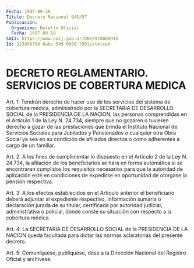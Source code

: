 ```yaml
---
Fecha: 1997-09-16
Título: Decreto Nacional 945/97
Publicación:
  Organismo: Boletín Oficial
  Fecha: 1997-09-19
SAIJ: https://www.saij.gob.ar/DN19970000945
Id: 123456789-0abc-549-0000-7991soterced
---
```

# DECRETO REGLAMENTARIO. SERVICIOS DE COBERTURA MEDICA

<a id="1"></a>
Art. 1:  Tendrán  derecho de hacer uso de los servicios  del sistema de cobertura médica,  administrado  por  la  SECRETARIA  DE DESARROLLO  SOCIAL  de  la  PRESIDENCIA  DE LA NACION, las personas comprendidas en el Artículo 1 de la Ley N. 24.734,  siempre que no gozaren o tuvieren derecho a gozar de las prestaciones  que  brinda el  Instituto  Nacional  de  Servicios  Sociales  para  Jubilados y Pensionados o cualquier otra Obra Social ya sea en su condición  de afiliados  directos  o  como  adherentes  a  cargo  de  un familiar.

<a id="2"></a>
Art. 2: A los fines de cumplimentar lo dispuesto en el Artículo  2 de  la  Ley N. 24.734, la afilación de los beneficiarios se hará en forma  automática   si  se  encontraran  cumplidos  los  requisitos necesarios para que  la autoridad de aplicación esté en condiciones de  expedirse en oportunidad  de  otorgase  la  pensión  respectiva.

<a id="3"></a>
Art.  3: A  los  efectos establecidos en el Artículo anterior el beneficiario deberá adjuntar  al expediente respectivo, información sumaria  o  declaración  jurada  de  su  titular,  certificada  por autoridad judicial, administrativa  o  policial,  donde  conste  su situación con respecto a la cobertura médica.

<a id="4"></a>
Art. 4: La SECRETARIA DE DESARROLLO SOCIAL de la PRESIDENCIA DE LA NACION  queda  facultada  para  dictar  las normas aclaratorias del presente decreto.

<a id="5"></a>
Art. 5: Comuníquese, publíquese, dése a  la Dirección Nacional del Registro  Oficial  y archívese.